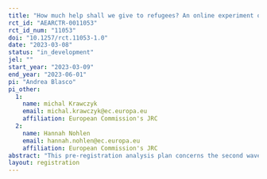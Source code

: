 ```yaml
---
title: "How much help shall we give to refugees? An online experiment on attitudes towards temporary protection and helping behaviours in the EU -- Second-wave survey"
rct_id: "AEARCTR-0011053"
rct_id_num: "11053"
doi: "10.1257/rct.11053-1.0"
date: "2023-03-08"
status: "in_development"
jel: ""
start_year: "2023-03-09"
end_year: "2023-06-01"
pi: "Andrea Blasco"
pi_other:
  1:
    name: michal Krawczyk
    email: michal.krawczyk@ec.europa.eu
    affiliation: European Commission's JRC
  2:
    name: Hannah Nohlen
    email: hannah.nohlen@ec.europa.eu
    affiliation: European Commission's JRC
abstract: "This pre-registration analysis plan concerns the second wave of the study titled 'An online experiment on attitudes towards temporary protection of refugees and helping behaviours in the EU,' with initial registration in July 2022 (RCT ID: AEARCTR-0009682). As in the first wave, the second wave of this study investigates the Europeans’ attitudes towards temporary protection of refugees, evaluating how these attitudes vary with the demographic traits of the people displaced, reasons why they had to leave their country, and the rights covered under temporary protection (e.g., access to housing, medical care). It also evaluates the extent to which individuals can be persuaded to adopt more inclusionary attitudes towards refugees by being stimulated to take the perspective of a refugee or by reading narratives that give a refugee’s perspective. This document extends the analysis plan to the data from the second wave, including hypotheses and methods for analysing a new randomised belief-correction intervention and comparing results from the first and the second wave."
layout: registration
---
```


